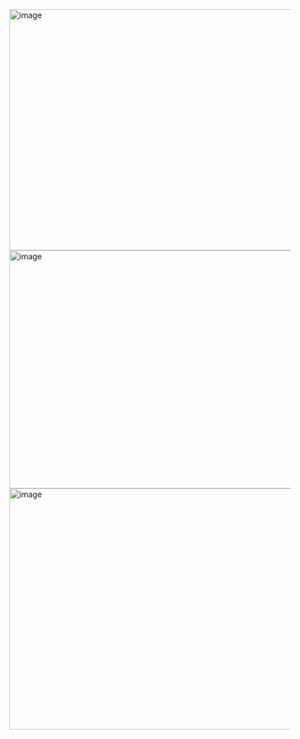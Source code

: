 <img width="750" height="432" alt="image" src="https://github.com/user-attachments/assets/110fddfe-7fdf-42b7-a397-13de60e40beb" />
<img width="746" height="426" alt="image" src="https://github.com/user-attachments/assets/3191646b-443b-4625-b7fd-7bb9a4426b9e" />
<img width="744" height="432" alt="image" src="https://github.com/user-attachments/assets/59829ed6-359b-4c43-a487-fa2a6f4586d9" />
